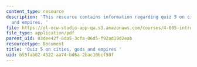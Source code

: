 ```yaml
---
content_type: resource
description: 'This resource contains information regarding quiz 5 on cities, gods
  and empires. '
file: https://ol-ocw-studio-app-qa.s3.amazonaws.com/courses/4-605-introduction-to-the-history-and-theory-of-architecture-spring-2012/b55fab824522aa74bd6a2bac10bcf58f_MIT4_605S12_quiz05.pdf
file_type: application/pdf
parent_uid: 03dee42f-8da5-3cfa-06d5-f92ad19d2eab
resourcetype: Document
title: 'Quiz 5 on cities, gods and empires '
uid: b55fab82-4522-aa74-bd6a-2bac10bcf58f
---
```

